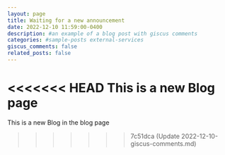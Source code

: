 ```yaml
---
layout: page
title: Waiting for a new announcement
date: 2022-12-10 11:59:00-0400
description: #an example of a blog post with giscus comments
categories: #sample-posts external-services
giscus_comments: false
related_posts: false
---
```

<<<<<<< HEAD
This is a new Blog page
=======
This is a new Blog in the blog page
>>>>>>> 7c51dca (Update 2022-12-10-giscus-comments.md)
